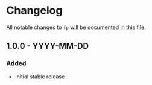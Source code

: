 # Changelog

All notable changes to `fp` will be documented in this file.

## 1.0.0 - YYYY-MM-DD

### Added
- Initial stable release
